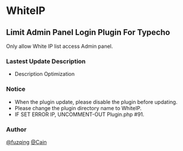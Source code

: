 # WhiteIP

## Limit Admin Panel Login Plugin For Typecho

Only allow White IP list access Admin panel.

### Lastest Update Description

* Description Optimization

### Notice

* When the plugin update, please disable the plugin before updating.
* Please change the plugin directory name to WhiteIP.
* IF SET ERROR IP, UNCOMMENT-OUT Plugin.php #91.

### Author

[@fuzqing](https://github.com/fuzqing)
[@Cain](https://github.com/Vndroid)